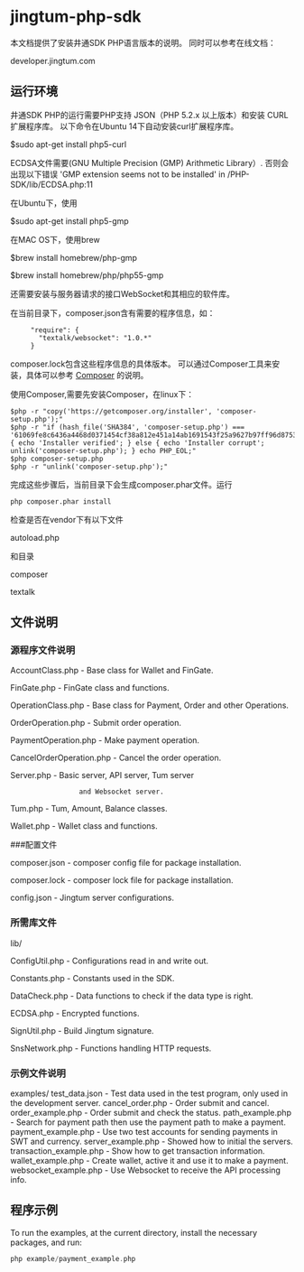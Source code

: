# jingtum-php-sdk

本文档提供了安装井通SDK PHP语言版本的说明。
同时可以参考在线文档：

developer.jingtum.com

## 运行环境

井通SDK PHP的运行需要PHP支持 JSON（PHP 5.2.x 以上版本）和安装 CURL 扩展程序库。
以下命令在Ubuntu 14下自动安装curl扩展程序库。

$sudo apt-get install php5-curl

ECDSA文件需要(GNU Multiple Precision (GMP) Arithmetic Library）.
否则会出现以下错误
'GMP extension seems not to be installed' in /PHP-SDK/lib/ECDSA.php:11

在Ubuntu下，使用

$sudo apt-get install php5-gmp

在MAC OS下，使用brew

$brew install homebrew/php-gmp

$brew install homebrew/php/php55-gmp

还需要安装与服务器请求的接口WebSocket和其相应的软件库。

在当前目录下，composer.json含有需要的程序信息，如：
```
     "require": {
       "textalk/websocket": "1.0.*"
     }
```
composer.lock包含这些程序信息的具体版本。
可以通过Composer工具来安装，具体可以参考 
[Composer](https://getcomposer.org/)
的说明。

使用Composer,需要先安装Composer，在linux下：
```
$php -r "copy('https://getcomposer.org/installer', 'composer-setup.php');"
$php -r "if (hash_file('SHA384', 'composer-setup.php') === '61069fe8c6436a4468d0371454cf38a812e451a14ab1691543f25a9627b97ff96d8753d92a00654c21e2212a5ae1ff36') { echo 'Installer verified'; } else { echo 'Installer corrupt'; unlink('composer-setup.php'); } echo PHP_EOL;"
$php composer-setup.php
$php -r "unlink('composer-setup.php');"
```
完成这些步骤后，当前目录下会生成composer.phar文件。运行
```
php composer.phar install
```
检查是否在vendor下有以下文件

autoload.php  

和目录

composer  

textalk

## 文件说明

### 源程序文件说明

AccountClass.php   - Base class for Wallet and FinGate. 

FinGate.php        - FinGate class and functions. 

OperationClass.php       - Base class for Payment, Order and other Operations. 

OrderOperation.php       - Submit order operation.

PaymentOperation.php     - Make payment operation.

CancelOrderOperation.php - Cancel the order operation. 

Server.php         - Basic server, API server, Tum server

                     and Websocket server.

Tum.php            - Tum, Amount, Balance classes.

Wallet.php         - Wallet class and functions.

###配置文件 

composer.json      - composer config file for package installation. 

composer.lock      - composer lock file for package installation.

config.json        - Jingtum server configurations.

### 所需库文件

lib/

ConfigUtil.php     - Configurations read in and write out.

Constants.php      - Constants used in the SDK.

DataCheck.php      - Data functions to check if the data type is right.

ECDSA.php          - Encrypted functions.

SignUtil.php       - Build Jingtum signature.

SnsNetwork.php     - Functions handling HTTP requests.

### 示例文件说明

examples/
test_data.json          - Test data used in the test program, only 
                          used in the development server.
cancel_order.php        - Order submit and cancel.
order_example.php       - Order submit and check the status.
path_example.php        - Search for payment path then use the payment
                          path to make a payment.
payment_example.php     - Use two test accounts for sending payments
                          in SWT and currency.
server_example.php      - Showed how to initial the servers.
transaction_example.php - Show how to get transaction information.
wallet_example.php      - Create wallet, active it and use it to make 
                          a payment.
websocket_example.php   - Use Websocket to receive the API processing info.

## 程序示例

To run the examples, at the current directory,
install the necessary packages, and run:
```php
php example/payment_example.php
```
